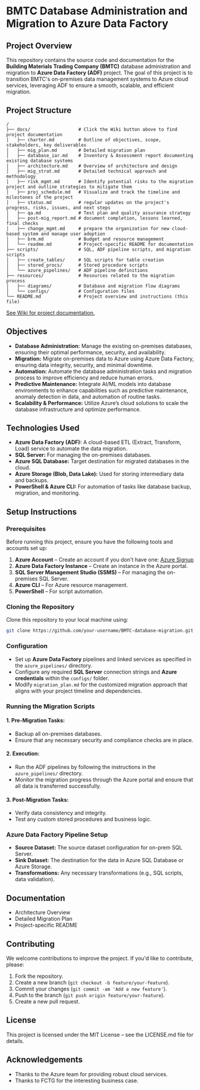 # BMTC Database Administration and Migration to Azure Data Factory

## Project Overview

This repository contains the source code and documentation for the **Building Materials Trading Company (BMTC)** database administration and migration to **Azure Data Factory (ADF)** project. The goal of this project is to transition BMTC's on-premises data management systems to Azure cloud services, leveraging ADF to ensure a smooth, scalable, and efficient migration.

## Project Structure

```plaintext
/
├── docs/                  # Click the Wiki button above to find project documentation
|   ├── charter.md         # Outline of objectives, scope, stakeholders, key deliverables
│   ├── mig_plan.md        # Detailed migration plan
│   ├── database_iar.md    # Inventory & Assessment report documenting existing database systems
│   ├── architecture.md    # Overview of architecture and design
│   ├── mig_strat.md       # Detailed technical approach and methodology
│   ├── risk_mgmt.md       # Identify potential risks to the migration project and outline strategies to mitigate them
│   ├── proj_schedule.md   # Visualize and track the timeline and milestones of the project
│   ├── status.md          # regular updates on the project's progress, risks, issues, and next steps
│   ├── qa.md              # Test plan and quality assurance strategy
│   ├── post-mig_report.md # document completion, lessons learned, final checks
│   ├── change_mgmt.md     # prepare the organization for new cloud-based system and manage user adoption
│   ├── brm.md             # Budget and resource management
│   └── readme.md          # Project-specific README for documentation
├── scripts/               # SQL, ADF pipeline scripts, and migration scripts
│   ├── create_tables/     # SQL scripts for table creation
│   ├── stored_procs/      # Stored procedure scripts
│   └── azure_pipelines/   # ADF pipeline definitions
├── resources/             # Resources related to the migration process
│   ├── diagrams/          # Database and migration flow diagrams
│   └── configs/           # Configuration files
└── README.md              # Project overview and instructions (this file)
```
[See Wiki for project documentation.](https://github.com/vespertron/BuildingMaterialsTradingCo/wiki/Hey-There!)

## Objectives

- **Database Administration:** Manage the existing on-premises databases, ensuring their optimal performance, security, and availability.
- **Migration:** Migrate on-premises data to Azure using Azure Data Factory, ensuring data integrity, security, and minimal downtime.
- **Automation:** Automate the database administration tasks and migration process to improve efficiency and reduce human errors.
- **Predictive Maintenance:** Integrate AI/ML models into database environments to enhance capabilities such as predictive maintenance, anomaly detection in data, and automation of routine tasks.
- **Scalability & Performance:** Utilize Azure’s cloud solutions to scale the database infrastructure and optimize performance.

## Technologies Used

- **Azure Data Factory (ADF):** A cloud-based ETL (Extract, Transform, Load) service to automate the data migration.
- **SQL Server:** For managing the on-premises databases.
- **Azure SQL Database:** Target destination for migrated databases in the cloud.
- **Azure Storage (Blob, Data Lake):** Used for storing intermediary data and backups.
- **PowerShell & Azure CLI:** For automation of tasks like database backup, migration, and monitoring.

## Setup Instructions

### Prerequisites

Before running this project, ensure you have the following tools and accounts set up:

1. **Azure Account** – Create an account if you don't have one: [Azure Signup](https://azure.microsoft.com/en-us/free/)
2. **Azure Data Factory Instance** – Create an instance in the Azure portal.
3. **SQL Server Management Studio (SSMS)** – For managing the on-premises SQL Server.
4. **Azure CLI** – For Azure resource management.
5. **PowerShell** – For script automation.

### Cloning the Repository

Clone this repository to your local machine using:

```bash
git clone https://github.com/your-username/BMTC-database-migration.git
```

### Configuration

- Set up **Azure Data Factory** pipelines and linked services as specified in the `azure_pipelines/` directory.
- Configure any required **SQL Server** connection strings and **Azure credentials** within the `configs/` folder.
- Modify `migration_plan.md` for the customized migration approach that aligns with your project timeline and dependencies.

### Running the Migration Scripts


#### 1. Pre-Migration Tasks:
- Backup all on-premises databases.
- Ensure that any necessary security and compliance checks are in place.

#### 2. Execution:
- Run the ADF pipelines by following the instructions in the `azure_pipelines/` directory.
- Monitor the migration progress through the Azure portal and ensure that all data is transferred successfully.

#### 3. Post-Migration Tasks:
- Verify data consistency and integrity.
- Test any custom stored procedures and business logic.

### Azure Data Factory Pipeline Setup

- **Source Dataset:** The source dataset configuration for on-prem SQL Server.
- **Sink Dataset:** The destination for the data in Azure SQL Database or Azure Storage.
- **Transformations:** Any necessary transformations (e.g., SQL scripts, data validation).

## Documentation
- Architecture Overview
- Detailed Migration Plan
- Project-specific README

## Contributing
We welcome contributions to improve the project. If you'd like to contribute, please:

1. Fork the repository.
2. Create a new branch (`git checkout -b feature/your-feature`).
3. Commit your changes (`git commit -am 'Add a new feature'`).
4. Push to the branch (`git push origin feature/your-feature`).
5. Create a new pull request.

## License
This project is licensed under the MIT License – see the LICENSE.md file for details.

## Acknowledgements
- Thanks to the Azure team for providing robust cloud services.
- Thanks to FCTG for the interesting business case.
